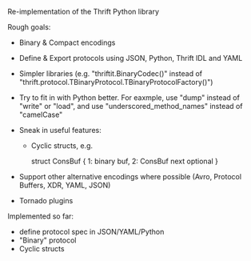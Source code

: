 Re-implementation of the Thrift Python library

Rough goals: 

 * Binary & Compact encodings
 * Define & Export protocols using JSON, Python, Thrift IDL and YAML
 * Simpler libraries (e.g. "thriftit.BinaryCodec()" instead of "thrift.protocol.TBinaryProtocol.TBinaryProtocolFactory()")
 * Try to fit in with Python better.  For eaxmple, use "dump" instead of "write" or "load", and use "underscored_method_names" instead of "camelCase"
 * Sneak in useful features: 
   * Cyclic structs, e.g.

       struct ConsBuf { 
            1: binary buf,
            2: ConsBuf next optional
        }

 * Support other alternative encodings where possible (Avro, Protocol Buffers, XDR, YAML, JSON)
 * Tornado plugins

Implemented so far:

 * define protocol spec in JSON/YAML/Python
 * "Binary" protocol
 * Cyclic structs


